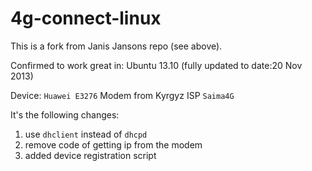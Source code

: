 4g-connect-linux
================

This is a fork from Janis Jansons repo (see above).

Confirmed to work great in: Ubuntu 13.10 (fully updated to date:20 Nov 2013)

Device: `Huawei E3276` Modem from Kyrgyz ISP `Saima4G`


It's the following changes:

1. use `dhclient` instead of `dhcpd`
2. remove code of getting ip from the modem
3. added device registration script

